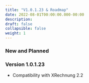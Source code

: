 ```yaml
---
title: "V1.0.1.23 & Roadmap"
date: 2022-08-01T00:00:00.000-00:00
description: 
draft: false
collapsible: false
weight: 1
---
```


### New and Planned

### Version 1.0.1.23
- Compatibility with XRechnung 2.2